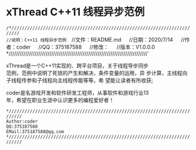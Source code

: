 # xThread C++11 线程异步范例

`/*/////////////////////////////////////////////////////////////////////////`  
`//说明：C++11 线程异步范例 
`//文件：README.md`  
`//日期：2020/7/14`  
`//作者：coder`  
`//QQ：375187588`  
`//修改：`  
`//版本：V1.0.0.0`  
`*///////////////////////////////////////////////////////////////////////////`  

xThread是一个C++11实现的、跨平台项目，关于线程导步同步    
范例，范例中说明了死锁的产生和解决，条件变量的运用，异
步计算，主线程向子线程传参和子线程向主线程传能等等，希
望能让读者有所收获;  

coder是名游戏开发和软件研发工程师，从事软件和游戏行业13  
年，希望在职业生涯中认识更多的编程爱好者！  

`*///////////////////////////////////////////////////////////////////////////`  
`Author:coder`  
`QQ:375187588`  
`EMail:375187588@qq.com`  
`*///////////////////////////////////////////////////////////////////////////`  



